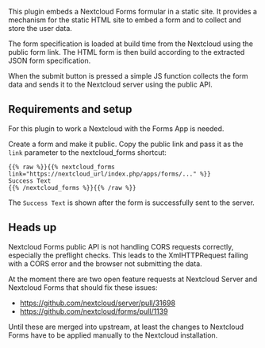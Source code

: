 This plugin embeds a Nextcloud Forms formular in a static site.
It provides a mechanism for the static HTML site to embed a form and to collect
and store the user data.

The form specification is loaded at build time from the Nextcloud using the
public form link. The HTML form is then build according to the extracted JSON
form specification.

When the submit button is pressed a simple JS function collects the form data
and sends it to the Nextcloud server using the public API.

## Requirements and setup

For this plugin to work a Nextcloud with the Forms App is needed.

Create a form and make it public. Copy the public link and pass it as the
`link` parameter to the nextcloud_forms shortcut:

```
{{% raw %}}{{% nextcloud_forms link="https://nextcloud_url/index.php/apps/forms/..." %}}
Success Text
{{% /nextcloud_forms %}}{{% /raw %}}
```

The `Success Text` is shown after the form is successfully sent to the server.

## Heads up

Nextcloud Forms public API is not handling CORS requests correctly, especially
the preflight checks. This leads to the XmlHTTPRequest failing with a CORS
error and the browser not submitting the data.

At the moment there are two open feature requests at Nextcloud Server and
Nextcloud Forms that should fix these issues:

- https://github.com/nextcloud/server/pull/31698
- https://github.com/nextcloud/forms/pull/1139

Until these are merged into upstream, at least the changes to Nextcloud Forms
have to be applied manually to the Nextcloud installation.
